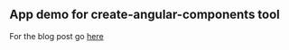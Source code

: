 ## App demo for create-angular-components tool

For the blog post go [here](http://brunogtavares.com/2017/09/09/create-angular-components-faster.html)
